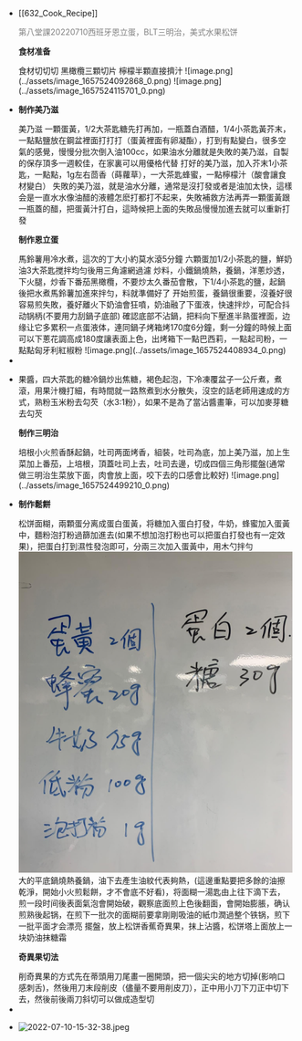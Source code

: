 - [[632_Cook_Recipe]] <p style="color:grey">第八堂課20220710西班牙恩立蛋，BLT三明治，美式水果松饼</p>
  
  <p style="font-weight:bold">食材准备</p>
  食材切切切
  黑橄欖三顆切片
  檸檬半顆直接擠汁
  ![image.png](../assets/image_1657524092868_0.png)
  ![image.png](../assets/image_1657524115701_0.png)
- <p style="font-weight:bold">制作美乃滋</p>
  美乃滋 一顆蛋黃，1/2大茶匙糖先打再加，一瓶蓋白酒醋，1/4小茶匙黃芥末，一點點鹽放在鋼盆裡面打打打（蛋黃裡面有卵凝酯），打到有點變白，很多空氣的感覺，慢慢分批次倒入油100cc，如果油水分離就是失敗的美乃滋，自製的保存頂多一週較佳，在家裏可以用優格代替
  打好的美乃滋，加入芥末1小茶匙，一點點，1g左右茴香（蒔蘿草），一大茶匙蜂蜜，一點檸檬汁（酸會讓食材變白）
  失敗的美乃滋，就是油水分離，通常是沒打發或者是油加太快，這樣会是一直水水像油醋的液體怎麽打都打不起来，失敗補救方法再弄一顆蛋黃跟一瓶蓋的醋，把蛋黃汁打白，這時候把上面的失敗品慢慢加進去就可以重新打發
  
  <p style="font-weight:bold">制作恩立蛋</p>
  馬鈴薯用冷水煮，這次的丁大小約莫水滾5分鐘
  六顆蛋加1/2小茶匙的鹽，鮮奶油3大茶匙搅拌均匀後用三角濾網過濾
  炒料，小鐵鍋燒熱，養鍋，洋蔥炒透，下火腿，炒香下番茄黑橄欖，不要炒太久番茄會散，下1/4小茶匙的鹽，起鍋後把水煮馬鈴薯加進來拌匀，料就準備好了
  开始煎蛋，養鍋很重要，沒養好很容易煎失敗，養好離火下奶油會狂噴，奶油融了下蛋液，快速拌炒，可配合抖动锅柄(不要用力刮鍋子底部) 確認底部不沾鍋，把料向下壓進半熟蛋裡面，边缘让它多累积一点蛋液体，連同鍋子烤箱烤170度6分鐘，剩一分鐘的時候上面可以下蔥花調高成180度讓表面上色，出烤箱下一點巴西莉，一點起司粉，一點點匈牙利紅椒粉
  ![image.png](../assets/image_1657524408934_0.png)
-
- 果醬，四大茶匙的糖冷鍋炒出焦糖，褐色起泡，下冷凍覆盆子一公斤煮，煮滾，用果汁機打細，有時間就一路熬煮到水分散失，沒空的話老師用速成的方式，熟粉玉米粉去勾芡（水3:1粉），如果不是為了當沾醬畫筆，可以加麥芽糖去勾芡
  
  <p style="font-weight:bold">制作三明治</p>
  培根小火煎香酥起鍋，吐司两面烤香，組裝，吐司為底，加上美乃滋，加上生菜加上番茄，上培根，頂蓋吐司上去，吐司去邊，切成四個三角形擺盤(通常做三明治生菜放下面，肉會放上面，咬下去的口感會比較好)
  ![image.png](../assets/image_1657524499210_0.png)
- <p style="font-weight:bold">制作鬆餅</p>
  
  松饼面糊，兩顆蛋分离成蛋白蛋黃，将糖加入蛋白打發，牛奶，蜂蜜加入蛋黃中，麵粉泡打粉過篩加進去(如果不想加泡打粉也可以把蛋白打發也有一定效果)，把蛋白打到濕性發泡即可，分兩三次加入蛋黃中，用木勺拌勻
  ![image.png](../assets/image_1657524572440_0.png)
  大的平底鍋燒熱養鍋，油下去產生油紋代表夠熱，(這邊重點要把多餘的油擦乾淨，開始小火煎鬆餅，才不會底不好看)，将面糊一湯匙由上往下滴下去，煎一段时间後表面氣泡會開始破，觀察底面煎上色後翻面，會開始膨脹，确认煎熟後起锅，在煎下一批次的面糊前要拿剛剛吸油的紙巾潤過整个铁锅，煎下一批平面才会漂亮
  擺盤，放上松饼香蕉奇異果，抹上沾醬，松饼塔上面放上一块奶油抹糖霜
  
  
  
  <p style="font-weight:bold">奇異果切法</p>
  削奇異果的方式先在蒂頭用刀尾畫一圈開頭，把一個尖尖的地方切掉(影响口感刺舌)，然後用刀末段削皮（儘量不要用削皮刀），正中用小刀下刀正中切下去，然後前後兩刀斜切可以做成造型切
-
- ![2022-07-10-15-32-38.jpeg](../assets/2022-07-10-15-32-38.jpeg)